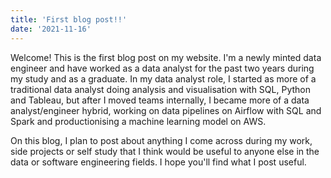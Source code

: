 ```yaml
---
title: 'First blog post!!'
date: '2021-11-16'
---
```


Welcome! This is the first blog post on my website. I'm a newly minted data engineer and have worked as a data analyst for the past two years during my study and as a graduate. In my data analyst role, I started as more of a traditional data analyst doing analysis and visualisation with SQL, Python and Tableau, but after I moved teams internally, I became more of a data analyst/engineer hybrid, working on data pipelines on Airflow with SQL and Spark and productionising a machine learning model on AWS.

On this blog, I plan to post about anything I come across during my work, side projects or self study that I think would be useful to anyone else in the data or software engineering fields. I hope you'll find what I post useful.